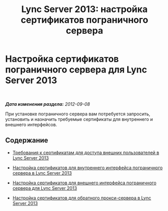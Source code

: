 ﻿---
title: 'Lync Server 2013: настройка сертификатов пограничного сервера'
TOCTitle: Настройка сертификатов пограничного сервера
ms:assetid: b266e793-dcec-4807-b548-02c83848c983
ms:mtpsurl: https://technet.microsoft.com/ru-ru/library/Gg412858(v=OCS.15)
ms:contentKeyID: 49310901
ms.date: 05/19/2016
mtps_version: v=OCS.15
ms.translationtype: HT
---

# Настройка сертификатов пограничного сервера для Lync Server 2013

 

_**Дата изменения раздела:** 2012-09-08_

При установке пограничного сервера вам потребуется запросить, установить и назначить требуемые сертификаты для внутреннего и внешнего интерфейсов.

## Содержание

  - [Требования к сертификатам для доступа внешних пользователей в Lync Server 2013](lync-server-2013-certificate-requirements-for-external-user-access.md)

  - [Настройка сертификатов для внутреннего интерфейса пограничного сервера в Lync Server 2013](lync-server-2013-set-up-certificates-for-the-internal-edge-interface.md)

  - [Настройка сертификатов для внешнего интерфейса пограничного сервера для Lync Server 2013](lync-server-2013-set-up-certificates-for-the-external-edge-interface.md)

  - [Настройка сертификатов для обратного прокси-сервера в Lync Server 2013](lync-server-2013-set-up-certificates-for-the-reverse-proxy.md)

